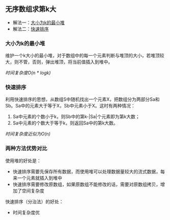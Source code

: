 ## 无序数组求第k大
* 解法一：[大小为k的最小堆](#大小为k的最小堆)
* 解法二：[快速排序](#快速排序)

### 大小为k的最小堆
维护一个k大小的最小堆，对于数组中的每一个元素判断与堆顶的大小，若堆顶较大，则不管，否则，弹出堆顶，将当前值插入到堆中。  

*时间复杂度O(n * logk)*

### 快速排序
利用快速排序的思想，从数组S中随机找出一个元素X，把数组分为两部分Sa和Sb。Sa中的元素大于等于X，Sb中元素小于X。这时有两种情况：  
1. Sa中元素的个数小于k，则Sb中的第k-|Sa|个元素即为第k大数；
2. Sa中元素的个数大于等于k，则返回Sa中的第k大数。    

*时间复杂度近似为O(n)*

### 两种方法优势对比
使用堆的好处是：
* 快速排序需要先保存所有数据，而使用堆可以处理数据量较大的流式数据，每来一个元素就插入到堆中
* 快速排序需要修改原数组，如果原数组不能修改的话，需要对原数组拷贝，增加了空间复杂度

快速排序（分治法）的好处：
* 时间复杂度优